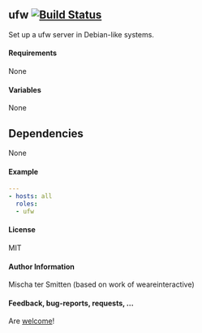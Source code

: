 ## ufw [![Build Status](https://travis-ci.org/Oefenweb/ansible-ufw.svg?branch=master)](https://travis-ci.org/Oefenweb/ansible-ufw)

Set up a ufw server in Debian-like systems.

#### Requirements

None

#### Variables

None

## Dependencies

None

#### Example

```yaml
---
- hosts: all
  roles:
  - ufw
```

#### License

MIT

#### Author Information

Mischa ter Smitten (based on work of weareinteractive)

#### Feedback, bug-reports, requests, ...

Are [welcome](https://github.com/Oefenweb/ansible-ufw/issues)!
